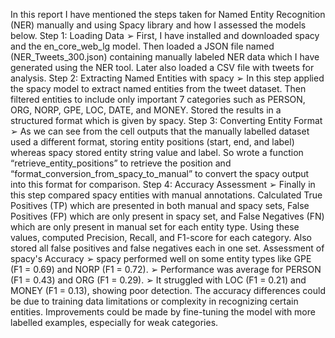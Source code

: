In this report I have mentioned the steps taken for Named Entity Recognition (NER) manually
and using Spacy library and how I assessed the models below.
Step 1: Loading Data
➢ First, I have installed and downloaded spacy and the en_core_web_lg model. Then
loaded a JSON file named (NER_Tweets_300.json) containing manually labeled NER
data which I have generated using the NER tool. Later also loaded a CSV file with
tweets for analysis.
Step 2: Extracting Named Entities with spacy
➢ In this step applied the spacy model to extract named entities from the tweet dataset.
Then filtered entities to include only important 7 categories such as PERSON, ORG,
NORP, GPE, LOC, DATE, and MONEY. Stored the results in a structured format which
is given by spacy.
Step 3: Converting Entity Format
➢ As we can see from the cell outputs that the manually labelled dataset used a different
format, storing entity positions (start, end, and label) whereas spacy stored entity string
value and label. So wrote a function “retrieve_entity_positions” to retrieve the position
and “format_conversion_from_spacy_to_manual” to convert the spacy output into this
format for comparison.
Step 4: Accuracy Assessment
➢ Finally in this step compared spacy entities with manual annotations. Calculated True
Positives (TP) which are presented in both manual and spacy sets, False Positives (FP)
which are only present in spacy set, and False Negatives (FN) which are only present
in manual set for each entity type. Using these values, computed Precision, Recall, and
F1-score for each category. Also stored all false positives and false negatives each in
one set.
Assessment of spacy's Accuracy
➢ spacy performed well on some entity types like GPE (F1 = 0.69) and NORP (F1 = 0.72).
➢ Performance was average for PERSON (F1 = 0.43) and ORG (F1 = 0.29).
➢ It struggled with LOC (F1 = 0.21) and MONEY (F1 = 0.13), showing poor detection.
The accuracy differences could be due to training data limitations or complexity in recognizing
certain entities. Improvements could be made by fine-tuning the model with more labelled
examples, especially for weak categories.
